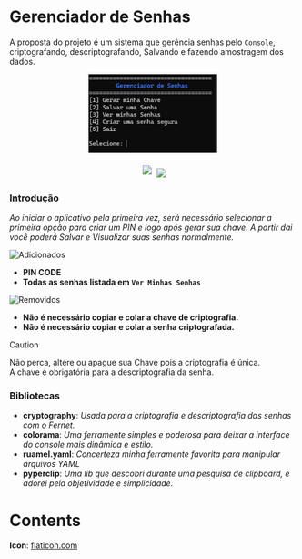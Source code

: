 Gerenciador de Senhas
=====================

A proposta do projeto é um sistema que gerência senhas pelo `Console`, criptografando, descriptografando, Salvando e fazendo amostragem dos dados.

<p align="center" width="100%">
    <img width="45%" src="https://github.com/Ruan-Roella/password_manager/blob/main/image/console_image.png">
</p>

<p align="center" width="100%">
    <img width="10%" style="padding: 5px" src="https://img.shields.io/badge/Versão-3.0.0-blue">
    <a href="https://github.com/Ruan-Roella/password_manager/releases/tag/Console">
        <img src="https://img.shields.io/badge/Download-3.0.0-green.svg">
    </a>

</p>

### Introdução
_Ao iniciar o aplicativo pela primeira vez, será necessário selecionar a primeira opção para criar um PIN e logo após gerar sua chave. A partir dai você poderá Salvar e Visualizar suas senhas normalmente._

![Adicionados](https://img.shields.io/badge/Adicionados-4BB543)

- **PIN CODE**
- **Todas as senhas listada em `Ver Minhas Senhas`**


![Removidos](https://img.shields.io/badge/Removidos-BB2124)

- **Não é necessário copiar e colar a chave de criptografia.**
- **Não é necessário copiar e colar a senha criptografada.**

> [!CAUTION]
> Não perca, altere ou apague sua Chave pois a criptografia é única.<br/>A chave é obrigatória para a descriptografia da senha.


### Bibliotecas
- **cryptography**: _Usada para a criptografia e descriptografia das senhas com o Fernet._
- **colorama**: _Uma ferramente simples e poderosa para deixar a interface do console mais dinâmica e estilo._
- **ruamel.yaml**: _Concerteza minha ferramente favorita para manipular arquivos YAML_
- **pyperclip**: _Uma lib que descobri durante uma pesquisa de clipboard, e adorei pela objetividade e simplicidade._


Contents
========
**Icon**: <a href="https://www.flaticon.com/free-icon/password-manager_15096949?term=password+manager&page=1&position=4&origin=tag&related_id=15096949"> flaticon.com</a>
